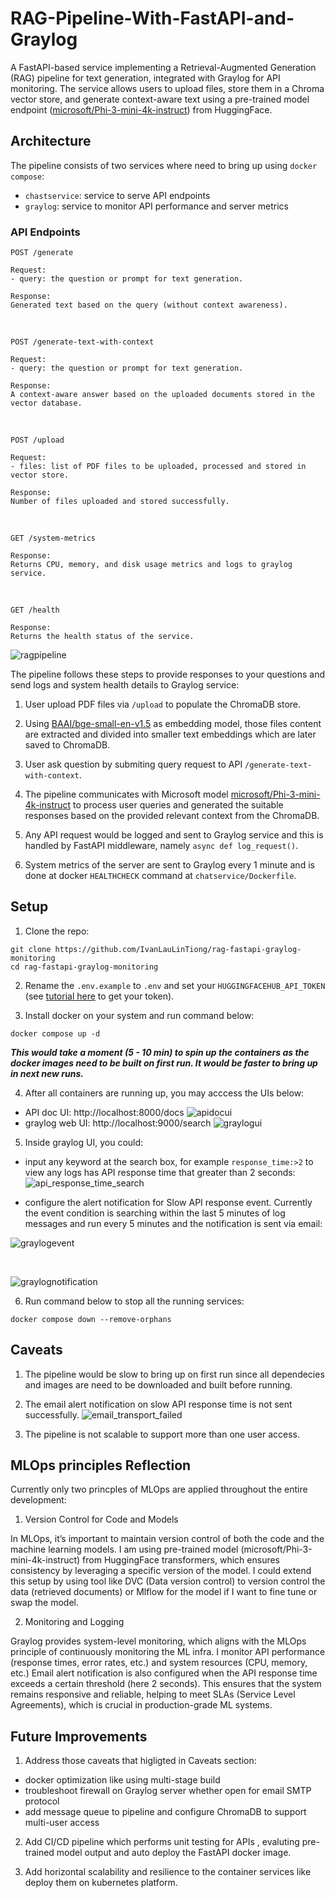 
# RAG-Pipeline-With-FastAPI-and-Graylog

A FastAPI-based service implementing a Retrieval-Augmented Generation (RAG) pipeline for text generation, integrated with Graylog for API monitoring. The service allows users to upload files, store them in a Chroma vector store, and generate context-aware text using a pre-trained model endpoint ([microsoft/Phi-3-mini-4k-instruct](https://huggingface.co/microsoft/Phi-3-mini-4k-instruct)) from HuggingFace.

## Architecture

The pipeline consists of two services where need to bring up using `docker compose`:
- `chastservice`: service to serve API endpoints
- `graylog`: service to monitor API performance and server metrics


### API Endpoints

```
POST /generate

Request:
- query: the question or prompt for text generation.

Response:
Generated text based on the query (without context awareness).
```
<br />

```
POST /generate-text-with-context

Request:
- query: the question or prompt for text generation.

Response:
A context-aware answer based on the uploaded documents stored in the vector database.
```
<br />


```
POST /upload

Request:
- files: list of PDF files to be uploaded, processed and stored in vector store.

Response:
Number of files uploaded and stored successfully.
```
<br />

```
GET /system-metrics

Response:
Returns CPU, memory, and disk usage metrics and logs to graylog service.
```
<br />

```
GET /health

Response:
Returns the health status of the service.
```

![ragpipeline](assets/rag_pipeline.png)

The pipeline follows these steps to provide responses to your questions and send logs and system health details to Graylog service:

1. User upload PDF files via `/upload` to populate the ChromaDB store.

2. Using [BAAI/bge-small-en-v1.5](https://huggingface.co/BAAI/bge-small-en-v1.5) as embedding model, those files content are extracted and divided into smaller text embeddings which are later saved to ChromaDB.

3. User ask question by submiting query request to API `/generate-text-with-context`.

4. The pipeline communicates with Microsoft model [microsoft/Phi-3-mini-4k-instruct](https://huggingface.co/microsoft/Phi-3-mini-4k-instruct) to process user queries and generated the suitable responses based on the provided relevant context from the ChromaDB.

5. Any API request would be logged and sent to Graylog service and this is handled by FastAPI middleware, namely `async def log_request()`.

6. System metrics of the server are sent to Graylog every 1 minute and is done at docker `HEALTHCHECK` command at `chatservice/Dockerfile`.


## Setup

1. Clone the repo:
```
git clone https://github.com/IvanLauLinTiong/rag-fastapi-graylog-monitoring
cd rag-fastapi-graylog-monitoring

```

2. Rename the `.env.example` to `.env` and set your `HUGGINGFACEHUB_API_TOKEN` (see [tutorial here](https://huggingface.co/docs/hub/en/security-tokens) to get your token).

3. Install docker on your system and run command below:
```
docker compose up -d
```
***This would take a moment (5 - 10 min) to spin up the containers as the docker images need to be built on first run. It would be faster to bring up in next new runs.***

4. After all containers are running up, you may acccess the UIs below:
- API doc UI: http://localhost:8000/docs
![apidocui](./assets/fastapi_apidoc_web_ui.PNG)
- graylog web UI: http://localhost:9000/search
![graylogui](./assets/graylog_web_ui.PNG)

5. Inside graylog UI, you could:
-  input any keyword at the search box, for example `response_time:>2` to view any logs has API
response time that greater than 2 seconds:
![api_response_time_search](./assets/api_response_time_search.PNG)


- configure the alert notification for Slow API response event. Currently the event condition is searching within the last 5 minutes of log messages and run every 5 minutes and the notification is sent via email:

![graylogevent](./assets/graylog_event.PNG)

<br />

![graylognotification](./assets/graylog_notification.PNG)

6. Run command below to stop all the running services:
```
docker compose down --remove-orphans
```

## Caveats
1. The pipeline would be slow to bring up on first run since all dependecies and images are need to be downloaded and built before running.

2. The email alert notification on slow API response time is not sent successfully.
![email_transport_failed](./assets/email_transport_failed.png)

3. The pipeline is not scalable to support more than one user access.


## MLOps principles Reflection
Currently only two princples of MLOps are applied throughout the entire development:

1. Version Control for Code and Models

In MLOps, it’s important to maintain version control of both the code and the machine learning models. I am using pre-trained model (microsoft/Phi-3-mini-4k-instruct) from HuggingFace transformers, which ensures consistency by leveraging a specific version of the model. I could extend this setup by using tool like DVC (Data version control) to version control the data (retrieved documents) or Mlflow for the model if I want to fine tune or swap the model.

2. Monitoring and Logging

Graylog provides system-level monitoring, which aligns with the MLOps principle of continuously monitoring the ML infra. I monitor API performance (response times, error rates, etc.) and system resources (CPU, memory, etc.)
Email alert notification is also configured when the API response time exceeds a certain threshold (here 2 seconds). This ensures that the system remains responsive and reliable, helping to meet SLAs (Service Level Agreements), which is crucial in production-grade ML systems.

## Future Improvements
1. Address those caveats that higligted in Caveats section:
- docker optimization like using multi-stage build
- troubleshoot firewall on Graylog server whether open for email SMTP protocol
- add message queue to pipeline and configure ChromaDB to support multi-user access

2. Add CI/CD pipeline which performs unit testing for APIs , evaluting pre-trained model output and auto deploy the FastAPI docker image.

3. Add horizontal scalability and resilience to the container services like deploy them on kubernetes platform.
